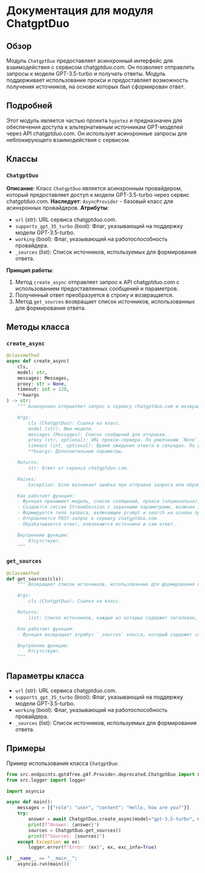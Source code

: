 # Документация для модуля ChatgptDuo

## Обзор

Модуль `ChatgptDuo` предоставляет асинхронный интерфейс для взаимодействия с сервисом chatgptduo.com. Он позволяет отправлять запросы к модели GPT-3.5-turbo и получать ответы. Модуль поддерживает использование прокси и предоставляет возможность получения источников, на основе которых был сформирован ответ.

## Подробней

Этот модуль является частью проекта `hypotez` и предназначен для обеспечения доступа к альтернативным источникам GPT-моделей через API chatgptduo.com. Он использует асинхронные запросы для неблокирующего взаимодействия с сервисом.

## Классы

### `ChatgptDuo`

**Описание**: Класс `ChatgptDuo` является асинхронным провайдером, который предоставляет доступ к модели GPT-3.5-turbo через сервис chatgptduo.com.
**Наследует**: `AsyncProvider` - базовый класс для асинхронных провайдеров.
**Атрибуты**:
- `url` (str): URL сервиса chatgptduo.com.
- `supports_gpt_35_turbo` (bool): Флаг, указывающий на поддержку модели GPT-3.5-turbo.
- `working` (bool): Флаг, указывающий на работоспособность провайдера.
- `_sources` (list): Список источников, используемых для формирования ответа.

**Принцип работы**:

1.  Метод `create_async` отправляет запрос к API chatgptduo.com с использованием предоставленных сообщений и параметров.
2.  Полученный ответ преобразуется в строку и возвращается.
3.  Метод `get_sources` возвращает список источников, использованных для формирования ответа.

## Методы класса

### `create_async`

```python
@classmethod
async def create_async(
    cls,
    model: str,
    messages: Messages,
    proxy: str = None,
    timeout: int = 120,
    **kwargs
) -> str:
    """ Асинхронно отправляет запрос к сервису chatgptduo.com и возвращает ответ.

    Args:
        cls (ChatgptDuo): Ссылка на класс.
        model (str): Имя модели.
        messages (Messages): Список сообщений для отправки.
        proxy (str, optional): URL прокси-сервера. По умолчанию `None`.
        timeout (int, optional): Время ожидания ответа в секундах. По умолчанию 120.
        **kwargs: Дополнительные параметры.

    Returns:
        str: Ответ от сервиса chatgptduo.com.

    Raises:
        Exception: Если возникает ошибка при отправке запроса или обработке ответа.

    Как работает функция:
    - Функция принимает модель, список сообщений, прокси (опционально), таймаут и дополнительные параметры.
    - Cоздается сессия StreamSession с заданными параметрами, включая impersonate="chrome107" для имитации браузера Chrome 107.
    - Формируется тело запроса, включающее prompt и search на основе предоставленных messages.
    - Отправляется POST-запрос к сервису chatgptduo.com.
    - Обрабатывается ответ, извлекаются источники и сам ответ.

    Внутренние функции:
        Отсутствуют.
    """
```

### `get_sources`

```python
@classmethod
def get_sources(cls):
    """ Возвращает список источников, использованных для формирования ответа.

    Args:
        cls (ChatgptDuo): Ссылка на класс.

    Returns:
        list: Список источников, каждый из которых содержит заголовок, URL и фрагмент текста.

    Как работает функция:
    - Функция возвращает атрибут `_sources` класса, который содержит список источников.

    Внутренние функции:
        Отсутствуют.
    """
```

## Параметры класса

- `url` (str): URL сервиса chatgptduo.com.
- `supports_gpt_35_turbo` (bool): Флаг, указывающий на поддержку модели GPT-3.5-turbo.
- `working` (bool): Флаг, указывающий на работоспособность провайдера.
- `_sources` (list): Список источников, используемых для формирования ответа.

## Примеры

Пример использования класса `ChatgptDuo`:

```python
from src.endpoints.gpt4free.g4f.Provider.deprecated.ChatgptDuo import ChatgptDuo
from src.logger import logger

import asyncio

async def main():
    messages = [{"role": "user", "content": "Hello, how are you?"}]
    try:
        answer = await ChatgptDuo.create_async(model="gpt-3.5-turbo", messages=messages)
        print(f"Answer: {answer}")
        sources = ChatgptDuo.get_sources()
        print(f"Sources: {sources}")
    except Exception as ex:
        logger.error(f"Error: {ex}", ex, exc_info=True)

if __name__ == "__main__":
    asyncio.run(main())